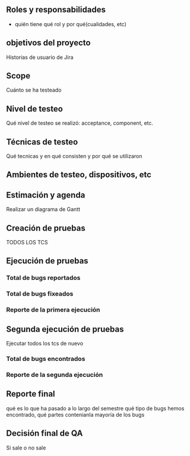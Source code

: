## Roles y responsabilidades
- quién tiene qué rol y por qué(cualidades, etc)

## objetivos del proyecto
Historias de usuario de Jira

## Scope

Cuánto se ha testeado
## Nivel de testeo
Qué nivel de testeo se realizó: acceptance, component, etc.

## Técnicas de testeo

Qué tecnicas y en qué consisten y por qué se utilizaron

## Ambientes de testeo, dispositivos, etc

## Estimación y agenda
Realizar un diagrama de Gantt

## Creación de pruebas

TODOS LOS TCS

## Ejecución de pruebas
### Total de bugs reportados

### Total de bugs fixeados

### Reporte de la primera ejecución


## Segunda ejecución de pruebas
Ejecutar todos los tcs de nuevo

### Total de bugs encontrados

### Reporte de la segunda ejecución

## Reporte final
qué es lo que ha pasado a lo largo del semestre qué tipo de bugs hemos encontrado, qué partes contenianla mayoría de los bugs

## Decisión final de QA
Si sale o no sale

